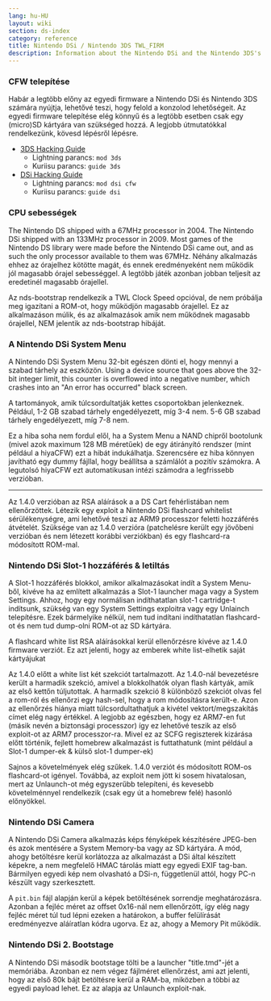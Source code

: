 ```yaml
---
lang: hu-HU
layout: wiki
section: ds-index
category: reference
title: Nintendo DSi / Nintendo 3DS TWL_FIRM
description: Information about the Nintendo DSi and the Nintendo 3DS's TWL_FIRM
---
```


### CFW telepítése
Habár a legtöbb előny az egyedi firmware a Nintendo DSi és Nintendo 3DS számára nyújtja, lehetővé teszi, hogy felold a konzolod lehetőségeit. Az egyedi firmware telepítése elég könnyű és a legtöbb esetben csak egy (micro)SD kártyára van szükséged hozzá. A legjobb útmutatókkal rendelkezünk, kövesd lépésről lépésre.

- [3DS Hacking Guide](https://3ds.hacks.guide)
  - Lightning parancs: `mod 3ds`
  - Kuriisu parancs: `guide 3ds`
- [DSi Hacking Guide](https://dsi.cfw.guide)
  - Lightning parancs: `mod dsi cfw`
  - Kuriisu parancs: `guide dsi`

### CPU sebességek
The Nintendo DS shipped with a 67MHz processor in 2004. The Nintendo DSi shipped with an 133MHz processor in 2009. Most games of the Nintendo DS library were made before the Nintendo DSi came out, and as such the only processor available to them was 67MHz. Néhány alkalmazás ehhez az órajelhez kötötte magát, és ennek eredményeként nem működik jól magasabb órajel sebességgel. A legtöbb játék azonban jobban teljesít az eredetinél magasabb órajellel.

Az nds-bootstrap rendelkezik a TWL Clock Speed opcióval, de nem próbálja meg igazítani a ROM-ot, hogy működjön magasabb órajellel. Ez az alkalmazáson múlik, és az alkalmazások amik nem működnek magasabb órajellel, NEM jelentik az nds-bootstrap hibáját.

### A Nintendo DSi System Menu
A Nintendo DSi System Menu 32-bit egészen dönti el, hogy mennyi a szabad tárhely az eszközön. Using a device source that goes above the 32-bit integer limit, this counter is overflowed into a negative number, which crashes into an "An error has occurred" black screen.

A tartományok, amik túlcsordultatják kettes csoportokban jelenkeznek. Például, 1-2 GB szabad tárhely engedélyezett, míg 3-4 nem. 5-6 GB szabad tárhely engedélyezett, míg 7-8 nem.

Ez a hiba soha nem fordul elől, ha a System Menu a NAND chipről bootolunk (mivel azok maximum 128 MB méretűek) de egy átirányító rendszer (mint például a hiyaCFW) ezt a hibát indukálhatja. Szerencsére ez hiba könnyen javítható egy dummy fájllal, hogy beállítsa a számlálót a pozitív számokra. A legutolsó hiyaCFW ezt automatikusan intézi számodra a legfrissebb verzióban.

-----

Az 1.4.0 verzióban az RSA aláírások a a DS Cart fehérlistában nem ellenőrzöttek. Létezik egy exploit a Nintendo DSi flashcard whitelist sérülékenységre, ami lehetővé teszi az ARM9 processzor feletti hozzáférés átvételét. Szüksége van az 1.4.0 verzióra (patchelésre került egy jövőbeni verzióban és nem létezett korábbi verziókban) és egy flashcard-ra módosított ROM-mal.

### Nintendo DSi Slot-1 hozzáférés & letiltás
A Slot-1 hozzáférés blokkol, amikor alkalmazásokat indít a System Menu-ből, kivéve ha az említett alkalmazás a Slot-1 launcher maga vagy a System Settings. Ahhoz, hogy egy normálisan indíthatatlan slot-1 cartridge-t indítsunk, szükség van egy System Settings exploitra vagy egy Unlainch telepítésre. Ezek bármelyike nélkül, nem tud indítani indíthatatlan flashcard-ot és nem tud dump-olni ROM-ot az SD kártyára.

A flashcard white list RSA aláírásokkal kerül ellenőrzésre kivéve az 1.4.0 firmware verziót. Ez azt jelenti, hogy az emberek white list-elhetik saját kártyájukat

Az 1.4.0 előtt a white list két szekciót tartalmazott. Az 1.4.0-nál bevezetésre került a harmadik szekció, amivel a blokkolhatók olyan flash kártyák, amik az első kettőn túljutottak. A harmadik szekció 8 különböző szekciót olvas fel a rom-ról és ellenőrzi egy hash-sel, hogy a rom módosításra került-e. Azon az ellenőrzés hiánya miatt túlcsordultathatjuk a kivétel vektort/megszakítás címet elég nagy értékkel. A legjobb az egészben, hogy ez ARM7-en fut (másik nevén a biztonsági processzor) így ez lehetővé teszik az első exploit-ot az ARM7 processzor-ra. Mivel ez az SCFG regiszterek kizárása előtt történik, fejlett homebrew alkalmazást is futtathatunk (mint például a Slot-1 dumper-ek & külső slot-1 dumper-ek)

Sajnos a követelmények elég szűkek. 1.4.0 verziót és módosított ROM-os flashcard-ot igényel. Továbbá, az exploit nem jött ki sosem hivatalosan, mert az Unlaunch-ot még egyszerűbb telepíteni, és kevesebb követelménnyel rendelkezik (csak egy út a homebrew felé) hasonló előnyökkel.

### Nintendo DSi Camera
A Nintendo DSi Camera alkalmazás képs fényképek készítésére JPEG-ben és azok mentésére a System Memory-ba vagy az SD kártyára. A mód, ahogy betöltésre kerül korlátozza az alkalmazást a DSi által készített képekre, a nem megfelelő HMAC tárolás miatt egy egyedi EXIF tag-ban. Bármilyen egyedi kép nem olvasható a DSi-n, függetlenül attól, hogy PC-n készült vagy szerkesztett.

A `pit.bin` fájl alapján kerül a képek betöltésének sorrendje meghatározásra. Azonban a fejléc méret az offset 0x16-nál nem ellenőrzött, így elég nagy fejléc méret túl tud lépni ezeken a határokon, a buffer felülírását eredményezve aláíratlan kódra ugorva. Ez az, ahogy a Memory Pit működik.

### Nintendo DSi 2. Bootstage
A Nintendo DSi második bootstage tölti be a launcher "title.tmd"-jét a memóriába. Azonban ez nem végez fájlméret ellenőrzést, ami azt jelenti, hogy az első 80k bájt betöltésre kerül a RAM-ba, miközben a többi az egyedi payload lehet. Ez az alapja az Unlaunch exploit-nak.
